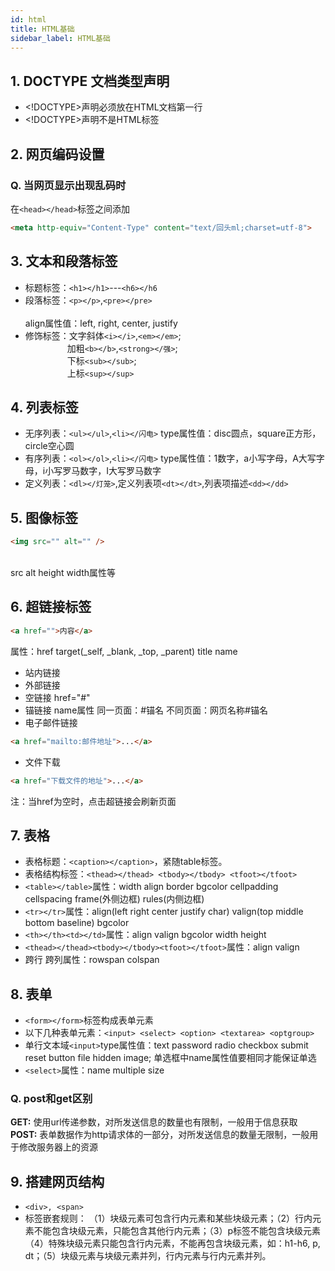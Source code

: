 ```yaml
---
id: html
title: HTML基础
sidebar_label: HTML基础
---
```


## 1. DOCTYPE 文档类型声明

- <\!DOCTYPE>声明必须放在HTML文档第一行<br/>
- <\!DOCTYPE>声明不是HTML标签

## 2. 网页编码设置
### Q. 当网页显示出现乱码时
在```<head></head>```标签之间添加
```html
<meta http-equiv="Content-Type" content="text/回头ml;charset=utf-8">
```

## 3. 文本和段落标签
- 标题标签：```<h1></h1>```---```<h6></h6```
- 段落标签：```<p></p>```,```<pre></pre>```<br/><br/>
align属性值：left, right, center, justify
- 修饰标签：文字斜体```<i></i>```,```<em></em>```;<br/> &nbsp; &nbsp; &nbsp; &nbsp; &nbsp; &nbsp; &nbsp; &nbsp; &nbsp;加粗```<b></b>```,```<strong></强>```;<br/> &nbsp; &nbsp; &nbsp; &nbsp; &nbsp; &nbsp; &nbsp; &nbsp; &nbsp;下标```<sub></sub>```;<br/> &nbsp; &nbsp; &nbsp; &nbsp; &nbsp; &nbsp; &nbsp; &nbsp; &nbsp;上标```<sup></sup>```

## 4. 列表标签
- 无序列表：```<ul></ul>```,```<li></闪电>```
type属性值：disc圆点，square正方形，circle空心圆
- 有序列表：```<ol></ol>```,```<li></闪电>```
type属性值：1数字，a小写字母，A大写字母，i小写罗马数字，I大写罗马数字
- 定义列表：```<dl></灯笼>```,定义列表项```<dt></dt>```,列表项描述```<dd></dd>```

## 5. 图像标签
```html
<img src="" alt="" />
```
<br />
src alt height width属性等

## 6. 超链接标签
```html
<a href="">内容</a>
```
属性：href target(_self, _blank, _top, _parent) title name

- 站内链接
- 外部链接
- 空链接 href="#"
- 锚链接 name属性
同一页面：#锚名
不同页面：网页名称#锚名
- 电子邮件链接 
```html
<a href="mailto:邮件地址">...</a>
```
- 文件下载
```html
<a href="下载文件的地址">...</a>
```

注：当href为空时，点击超链接会刷新页面

## 7. 表格
- 表格标题：```<caption></caption>```，紧随table标签。
- 表格结构标签：```<thead></thead> <tbody></tbody> <tfoot></tfoot>```
- ```<table></table>```属性：width align border bgcolor cellpadding cellspacing frame(外侧边框) rules(内侧边框)
- ```<tr></tr>```属性：align(left right center justify char) valign(top middle bottom baseline) bgcolor
- ```<th></th><td></td>```属性：align valign bgcolor width height
- ```<thead></thead><tbody></tbody><tfoot></tfoot>```属性：align valign
- 跨行 跨列属性：rowspan colspan

## 8. 表单
- ```<form></form>```标签构成表单元素
- 以下几种表单元素：```<input> <select> <option> <textarea> <optgroup>```
- 单行文本域```<input>```type属性值：text password radio checkbox submit reset button file hidden image; 单选框中name属性值要相同才能保证单选
- ```<select>```属性：name multiple size

### Q. post和get区别
<b>GET:</b> 使用url传递参数，对所发送信息的数量也有限制，一般用于信息获取<br />
<b>POST:</b> 表单数据作为http请求体的一部分，对所发送信息的数量无限制，一般用于修改服务器上的资源

## 9. 搭建网页结构
- ```<div>, <span>```
- 标签嵌套规则：
    （1）块级元素可包含行内元素和某些块级元素；（2）行内元素不能包含块级元素，只能包含其他行内元素；（3）p标签不能包含块级元素（4）特殊块级元素只能包含行内元素，不能再包含块级元素，如：h1-h6, p, dt；（5）块级元素与块级元素并列，行内元素与行内元素并列。
